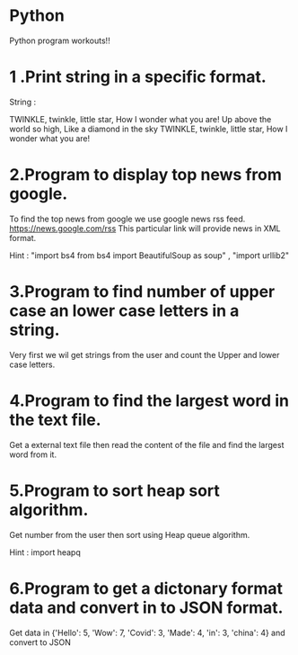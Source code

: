 # Python
 
 Python program workouts!!
 
 # 1 .Print string in a specific format.
 String : 
 
TWINKLE, twinkle, little star,
      How I wonder what you are!
        Up above the world so high,
        Like a diamond in the sky
TWINKLE, twinkle, little star,
      How I wonder what you are!
      
# 2.Program to display top news from google.

To find the top news from google we use google news rss feed.
https://news.google.com/rss
This particular link will provide news in XML format.

Hint :
"import bs4
from bs4 import BeautifulSoup as soup" ,
"import urllib2"

# 3.Program to find number of upper case an lower case letters in a string.

Very first we wil get strings from the user and count the Upper and lower case letters.

# 4.Program to find the largest word in the text file.

Get a external text file then read the content of the file and find the largest word from it.

# 5.Program to sort heap sort algorithm.

Get number from the user then sort using Heap queue algorithm.

Hint :
import heapq 

# 6.Program to get a dictonary format data and convert in to JSON format.

Get data in {'Hello': 5, 'Wow': 7, 'Covid': 3, 'Made': 4, 'in': 3, 'china': 4} and convert to JSON
